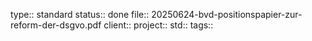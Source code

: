 type:: standard
status:: done
file:: 20250624-bvd-positionspapier-zur-reform-der-dsgvo.pdf
client:: 
project:: 
std:: 
tags:: 

